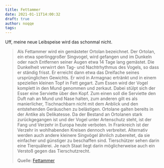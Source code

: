 ```yaml
---
title: Fettammer
date: 2021-01-11T14:00:32
draft: true
author: noqqe
tags:
---
```


Uff, meine neue Leibspeise wird das schonmal nicht.

> Als Fettammer wird ein gemästeter Ortolan bezeichnet. Der Ortolan, ein etwa
> sperlinggroßer Singvogel, wird gefangen und im Dunkeln oder nach Entfernen
> seiner Augen etwa 14 Tage lang gemästet. Die Dunkelheit verwirrt den Tag- und
> Nachtrhythmus des Vogels, so dass er ständig frisst. Er erreicht dann etwa das
> Dreifache seines ursprünglichen Gewichts. Er wird in Armagnac ertränkt und in
> einem speziellen kleinen Topf in Fett gegart. Zum Essen wird der Vogel
> komplett in den Mund genommen und zerkaut. Dabei stülpt sich der Esser eine
> Serviette über den Kopf. Zum einen soll die Serviette den Duft nah an Mund und
> Nase halten, zum anderen gilt es als manierlicher, Tischnachbarn nicht mit dem
> Anblick und den entstehenden Geräuschen zu belästigen. Ortolane galten bereits
> in der Antike als Delikatesse. Da der Bestand an Ortolanen stark
> zurückgegangen ist und der Vogel unter Artenschutz steht, ist der Fang und
> Verzehr in Europa heute verboten.  In Frankreich ist der Verzehr in
> wohlhabenden Kreisen dennoch verbreitet. Alternativ werden auch andere
> kleinere Singvögel ähnlich zubereitet, da sie einfacher und günstiger zu
> beschaffen sind. Tierschützer sehen darin eine Tierquälerei. Je nach Staat
> liegt darin möglicherweise auch ein Verstoß gegen das Tierschutzrecht.
>
> Quelle: [Fettammer](https://de.wikipedia.org/wiki/Fettammer)
